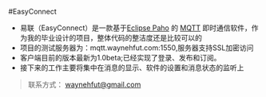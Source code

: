 #EasyConnect
- 易联（EasyConnect）是一款基于[Eclipse Paho](http://www.eclipse.org/paho/) 的 [MQTT](http://mqtt.org/) 即时通信软件，作为我的毕业设计的项目，整体代码的整洁度还是比较可以的
- 项目的测试服务器为：mqtt.waynehfut.com:1550,服务器支持SSL加密访问
- 客户端目前的版本最新为1.0beta;已经实现了登录、发布和订阅。
- 接下来的工作主要将集中在消息的显示、软件的设置和消息状态的监听上
>联系方式： [waynehfut@gmail.com](mailto:waynehfut@gmail.com)